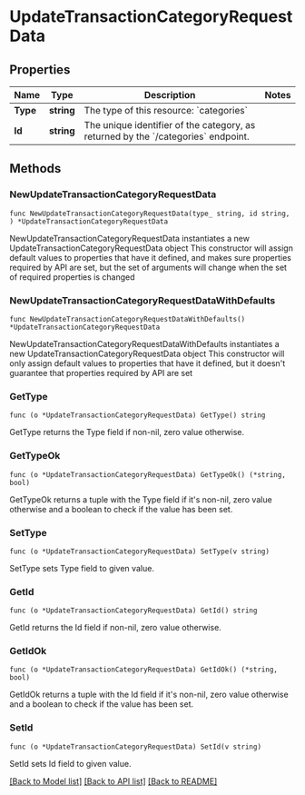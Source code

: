 # UpdateTransactionCategoryRequestData

## Properties

Name | Type | Description | Notes
------------ | ------------- | ------------- | -------------
**Type** | **string** | The type of this resource: &#x60;categories&#x60; | 
**Id** | **string** | The unique identifier of the category, as returned by the &#x60;/categories&#x60; endpoint.  | 

## Methods

### NewUpdateTransactionCategoryRequestData

`func NewUpdateTransactionCategoryRequestData(type_ string, id string, ) *UpdateTransactionCategoryRequestData`

NewUpdateTransactionCategoryRequestData instantiates a new UpdateTransactionCategoryRequestData object
This constructor will assign default values to properties that have it defined,
and makes sure properties required by API are set, but the set of arguments
will change when the set of required properties is changed

### NewUpdateTransactionCategoryRequestDataWithDefaults

`func NewUpdateTransactionCategoryRequestDataWithDefaults() *UpdateTransactionCategoryRequestData`

NewUpdateTransactionCategoryRequestDataWithDefaults instantiates a new UpdateTransactionCategoryRequestData object
This constructor will only assign default values to properties that have it defined,
but it doesn't guarantee that properties required by API are set

### GetType

`func (o *UpdateTransactionCategoryRequestData) GetType() string`

GetType returns the Type field if non-nil, zero value otherwise.

### GetTypeOk

`func (o *UpdateTransactionCategoryRequestData) GetTypeOk() (*string, bool)`

GetTypeOk returns a tuple with the Type field if it's non-nil, zero value otherwise
and a boolean to check if the value has been set.

### SetType

`func (o *UpdateTransactionCategoryRequestData) SetType(v string)`

SetType sets Type field to given value.


### GetId

`func (o *UpdateTransactionCategoryRequestData) GetId() string`

GetId returns the Id field if non-nil, zero value otherwise.

### GetIdOk

`func (o *UpdateTransactionCategoryRequestData) GetIdOk() (*string, bool)`

GetIdOk returns a tuple with the Id field if it's non-nil, zero value otherwise
and a boolean to check if the value has been set.

### SetId

`func (o *UpdateTransactionCategoryRequestData) SetId(v string)`

SetId sets Id field to given value.



[[Back to Model list]](../README.md#documentation-for-models) [[Back to API list]](../README.md#documentation-for-api-endpoints) [[Back to README]](../README.md)


